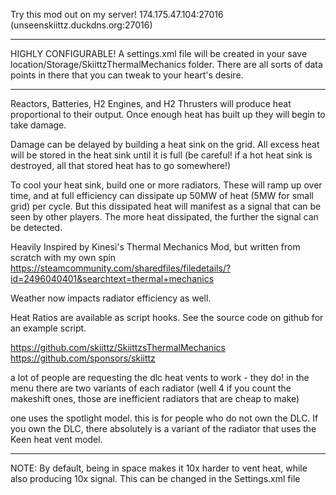 Try this mod out on my server!
174.175.47.104:27016
(unseenskiittz.duckdns.org:27016)
_______________________________

HIGHLY CONFIGURABLE!
A settings.xml file will be created in your save location/Storage/SkiittzThermalMechanics folder. There are all sorts of data points in there that you can tweak to your heart's desire.
_______________________________

Reactors, Batteries, H2 Engines, and H2 Thrusters will produce heat proportional to their output. Once enough heat has built up they will begin to take damage.

Damage can be delayed by building a heat sink on the grid. All excess heat will be stored in the heat sink until it is full (be careful! if a hot heat sink is destroyed, all that stored heat has to go somewhere!)

To cool your heat sink, build one or more radiators. These will ramp up over time, and at full efficiency can dissipate up 50MW of heat (5MW for small grid) per cycle. But this dissipated heat will manifest as a signal that can be seen by other players. The more heat dissipated, the further the signal can be detected.

Heavily Inspired by Kinesi's Thermal Mechanics Mod, but written from scratch with my own spin https://steamcommunity.com/sharedfiles/filedetails/?id=2496040401&searchtext=thermal+mechanics

Weather now impacts radiator efficiency as well.

Heat Ratios are available as script hooks. See the source code on github for an example script.

https://github.com/skiittz/SkiittzsThermalMechanics
https://github.com/sponsors/skiittz


a lot of people are requesting the dlc heat vents to work - they do! in the menu there are two variants of each radiator (well 4 if you count the makeshift ones, those are inefficient radiators that are cheap to make)

one uses the spotlight model. this is for people who do not own the DLC. If you own the DLC, there absolutely is a variant of the radiator that uses the Keen heat vent model.
_______________________________
NOTE:
By default, being in space makes it 10x harder to vent heat, while also producing 10x signal. This can be changed in the Settings.xml file
